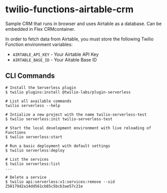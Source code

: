 # twilio-functions-airtable-crm

Sample CRM that runs in browser and uses Airtable as a database. Can be embedded in Flex CRMcontainer.

In order to fetch data from Airtable, you must store the following Twilio Function environment variables:

- `AIRTABLE_API_KEY` - Your Airtable API Key
- `AIRTABLE_BASE_ID` - Your Aitable Base ID

## CLI Commands

```shell
# Install the Serverless plugin
$ twilio plugins:install @twilio-labs/plugin-serverless

# List all available commands
twilio serverless --help

# Intialize a new project with the name twilio-serverless-test
$ twilio serverless:init twilio-serverless-test

# Start the local development environment with live reloading of Functions
$ twilio serverless:start

# Run a basic deployment with default settings
$ twilio serverless:deploy

# List the services
$ twilio serverless:list
...

# Delete a service
$ twilio api:serverless:v1:services:remove --sid ZS0179d2a14dd561cb85c5bcb3ae57c21e
```
